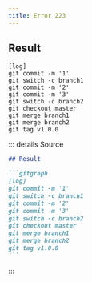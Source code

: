 ```yaml
---
title: Error 223
---
```

## Result

```gitgraph
[log]
git commit -m '1'
git switch -c branch1
git commit -m '2'
git commit -m '3'
git switch -c branch2
git checkout master
git merge branch1
git merge branch2
git tag v1.0.0
```

::: details Source

````md
## Result

```gitgraph
[log]
git commit -m '1'
git switch -c branch1
git commit -m '2'
git commit -m '3'
git switch -c branch2
git checkout master
git merge branch1
git merge branch2
git tag v1.0.0
```
````

:::

